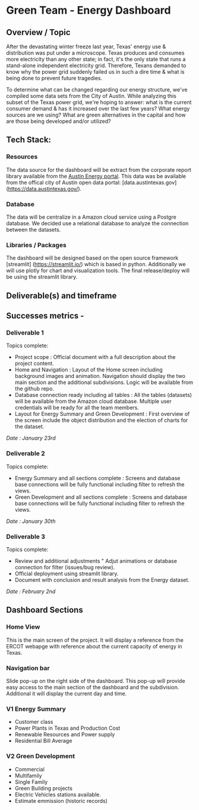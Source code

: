 # Green Team - Energy Dashboard

## Overview / Topic

After the devastating winter freeze last year, Texas' energy use & distribution was put under a microscope. Texas produces and consumes more electricity than any other state; in fact, it's the only state that runs a stand-alone independent electricity grid. Therefore, Texans demanded to know why the power grid suddenly failed us in such a dire time & what is being done to prevent future tragedies.

To determine what can be changed regarding our energy structure, we've compiled some data sets from the City of Austin. While analyzing this subset of the Texas power grid, we're hoping to answer: what is the current consumer demand & has it increased over the last few years? What energy sources are we using? What are green alternatives in the capital and how are those being developed and/or utilized?  

## Tech Stack:

### Resources 

The data source for the dashboard will be extract from the corporate report library available from the [Austin Energy portal](https://austinenergy.com/ae/about/reports-and-data-library/data-library/energy-efficiency-solar/energy-efficiency-solar). This data was be available from the 
offical city of Austin open data portal: [data.austintexas.gov] (https://data.austintexas.gov/).

### Database
The data will be centralize in a Amazon cloud service using a Postgre database. We decided use a relational database to analyze the connection between the datasets.

### Libraries / Packages
The dashboard will be designed based on the open source framework [streamlit] (https://streamlit.io/) which is based in python. 
Additionally we will use plotly for chart and visualization tools. The final release/deploy will be using the streamlit library. 


## Deliverable(s) and timeframe

## Successes metrics -

### Deliverable 1 

Topics complete: 
- Project scope : Official document with a full description about the project content.
- Home and Navigation : Layout of the Home screen including background images and animation. Navigation should display the two main section and the additional subdivisions. Logic will be available from the github repo.
- Database connection ready including all tables : All the tables (datasets) will be available from the Amazon cloud database. Multiple user credentials will be ready for all the team members. 
- Layout for Energy Summary and Green Development : First overview of the screen include the object distribution and the election of charts for the dataset. 

*Date : January 23rd*

### Deliverable 2 

Topics complete: 
- Energy Summary and all sections complete : Screens and database base connections will be fully functional including filter to refresh the views.  
- Green Development and all sections complete : Screens and database base connections will be fully functional including filter to refresh the views.  

*Date : January 30th*

### Deliverable 3 

Topics complete: 
- Review and additional adjustments " Adjut animations or database connection for filter (issues/bug review).
- Official deployment using streamlit library. 
- Document with conclusion and result analysis from the Energy dataset. 

*Date : February 2nd*

## Dashboard Sections

### Home View

This is the main screen of the project. It will display a reference from the ERCOT webapge with reference about the current capacity of energy in Texas.

### Navigation bar

Slide pop-up on the right side of the dashboard. This pop-up will provide easy access to the main section of the dashboard and the subdivision. 
Additional it will display the current day and time. 

### V1 Energy Summary

- Customer class
- Power Plants in Texas and Production Cost
- Renewable Resources and Power supply
- Residential Bill Average

### V2 Green Development 
- Commercial 
- Multifamily
- Single Family
- Green Building projects
- Electric Vehicles stations available.
- Estimate emmission (historic records)
